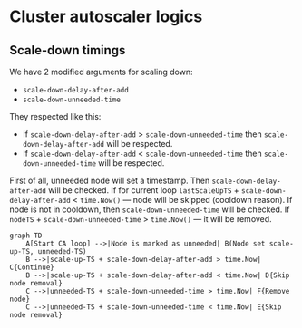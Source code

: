 # Cluster autoscaler logics

## Scale-down timings

We have 2 modified arguments for scaling down:
 - `scale-down-delay-after-add`
 - `scale-down-unneeded-time`
 
They respected like this:
 - If `scale-down-delay-after-add` > `scale-down-unneeded-time` then `scale-down-delay-after-add` will be respected.
 - If `scale-down-delay-after-add` < `scale-down-unneeded-time` then `scale-down-unneeded-time` will be respected.
  
First of all, unneeded node will set a timestamp.
Then `scale-down-delay-after-add` will be checked. If for current loop `lastScaleUpTS` + `scale-down-delay-after-add` < `time.Now()` — node will be skipped (cooldown reason).
If node is not in cooldown, then `scale-down-unneeded-time` will be checked. If `nodeTS` + `scale-down-unneeded-time` > `time.Now()` — it will be removed.

```mermaid
graph TD
    A[Start CA loop] -->|Node is marked as unneeded| B(Node set scale-up-TS, unneeded-TS)
    B -->|scale-up-TS + scale-down-delay-after-add > time.Now| C{Continue}
    B -->|scale-up-TS + scale-down-delay-after-add < time.Now| D{Skip node removal}
    C -->|unneeded-TS + scale-down-unneeded-time > time.Now| F{Remove node}
    C -->|unneeded-TS + scale-down-unneeded-time < time.Now| E{Skip node removal}
```
